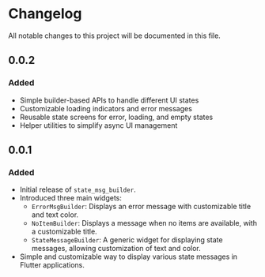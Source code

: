 # Changelog

All notable changes to this project will be documented in this file.

## 0.0.2
### Added
- Simple builder-based APIs to handle different UI states
- Customizable loading indicators and error messages
- Reusable state screens for error, loading, and empty states
- Helper utilities to simplify async UI management



## 0.0.1
### Added
- Initial release of `state_msg_builder`.
- Introduced three main widgets:
    - `ErrorMsgBuilder`: Displays an error message with customizable title and text color.
    - `NoItemBuilder`: Displays a message when no items are available, with a customizable title.
    - `StateMessageBuilder`: A generic widget for displaying state messages, allowing customization of text and color.
- Simple and customizable way to display various state messages in Flutter applications.



